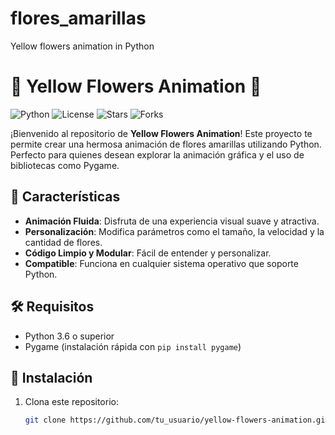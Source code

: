 # flores_amarillas
Yellow flowers animation in Python
# 🌼 Yellow Flowers Animation 🌼

![Python](https://img.shields.io/badge/python-3.6%2B-blue)
![License](https://img.shields.io/badge/license-MIT-green)
![Stars](https://img.shields.io/github/stars/tu_usuario/yellow-flowers-animation)
![Forks](https://img.shields.io/github/forks/tu_usuario/yellow-flowers-animation)

¡Bienvenido al repositorio de **Yellow Flowers Animation**! Este proyecto te permite crear una hermosa animación de flores amarillas utilizando Python. Perfecto para quienes desean explorar la animación gráfica y el uso de bibliotecas como Pygame.

## 🎨 Características

- **Animación Fluida**: Disfruta de una experiencia visual suave y atractiva.
- **Personalización**: Modifica parámetros como el tamaño, la velocidad y la cantidad de flores.
- **Código Limpio y Modular**: Fácil de entender y personalizar.
- **Compatible**: Funciona en cualquier sistema operativo que soporte Python.

## 🛠️ Requisitos

- Python 3.6 o superior
- Pygame (instalación rápida con `pip install pygame`)

## 🚀 Instalación

1. Clona este repositorio:
   ```bash
   git clone https://github.com/tu_usuario/yellow-flowers-animation.git
